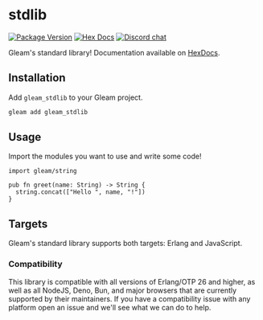 # stdlib

[![Package Version](https://img.shields.io/hexpm/v/storail)](https://hex.pm/packages/storail)
[![Hex Docs](https://img.shields.io/badge/hex-docs-ffaff3)](https://hexdocs.pm/storail/)
[![Discord chat](https://img.shields.io/discord/768594524158427167?color=blue)](https://discord.gg/Fm8Pwmy)

Gleam's standard library!
Documentation available on [HexDocs](https://hexdocs.pm/gleam_stdlib/).

## Installation

Add `gleam_stdlib` to your Gleam project.

```sh
gleam add gleam_stdlib
```

## Usage

Import the modules you want to use and write some code!

```gleam
import gleam/string

pub fn greet(name: String) -> String {
  string.concat(["Hello ", name, "!"])
}
```

## Targets

Gleam's standard library supports both targets: Erlang and JavaScript.

### Compatibility

This library is compatible with all versions of Erlang/OTP 26 and higher, 
as well as all NodeJS, Deno, Bun, and major browsers that are currently
supported by their maintainers. If you have a compatibility issue with
any platform open an issue and we'll see what we can do to help.
